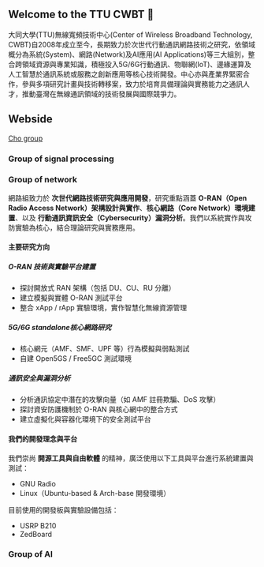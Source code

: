 ## Welcome to the TTU CWBT 👋

大同大學(TTU)無線寬頻技術中心(Center of Wireless Broadband Technology, CWBT)自2008年成立至今，長期致力於次世代行動通訊網路技術之研究，依領域概分為系統(System)、網路(Network)及AI應用(AI Applications)等三大組別，整合跨領域資源與專業知識，積極投入5G/6G行動通訊、物聯網(IoT)、邊緣運算及人工智慧於通訊系統或服務之創新應用等核心技術開發。中心亦與產業界緊密合作，參與多項研究計畫與技術轉移案，致力於培育具備理論與實務能力之通訊人才，推動臺灣在無線通訊領域的技術發展與國際競爭力。

## Webside
[Cho group](https://sites.google.com/view/lcho/home?authuser=0)


### Group of signal processing

### Group of network

網路組致力於 **次世代網路技術研究與應用開發**，研究重點涵蓋 **O-RAN（Open Radio Access Network）架構設計與實作**、**核心網路（Core Network）環境建置**、以及 **行動通訊資訊安全（Cybersecurity）漏洞分析**。我們以系統實作與攻防實驗為核心，結合理論研究與實務應用。

#### 主要研究方向

##### O-RAN 技術與實驗平台建置
- 探討開放式 RAN 架構（包括 DU、CU、RU 分離）
- 建立模擬與實體 O-RAN 測試平台
- 整合 xApp / rApp 實驗環境，實作智慧化無線資源管理

##### 5G/6G standalone核心網路研究
- 核心網元（AMF、SMF、UPF 等）行為模擬與弱點測試
- 自建 Open5GS / Free5GC 測試環境

##### 通訊安全與漏洞分析
- 分析通訊協定中潛在的攻擊向量（如 AMF 註冊欺騙、DoS 攻擊）
- 探討資安防護機制於 O-RAN 與核心網中的整合方式
- 建立虛擬化與容器化環境下的安全測試平台

#### 我們的開發理念與平台

我們崇尚 **開源工具與自由軟體** 的精神，廣泛使用以下工具與平台進行系統建置與測試：

- GNU Radio
- Linux（Ubuntu-based & Arch-base 開發環境）

目前使用的開發板與實驗設備包括：

- USRP B210
- ZedBoard


### Group of AI

<!--

**Here are some ideas to get you started:**

🙋‍♀️ A short introduction - what is your organization all about?
🌈 Contribution guidelines - how can the community get involved?
👩‍💻 Useful resources - where can the community find your docs? Is there anything else the community should know?
🍿 Fun facts - what does your team eat for breakfast?
🧙 Remember, you can do mighty things with the power of [Markdown](https://docs.github.com/github/writing-on-github/getting-started-with-writing-and-formatting-on-github/basic-writing-and-formatting-syntax)
-->
